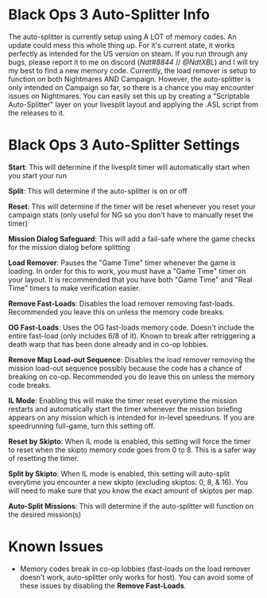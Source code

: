 # Black Ops 3 Auto-Splitter Info

The auto-splitter is currently setup using A LOT of memory codes. An update could mess this whole thing up. For it's current state, it works perfectly as intended for the US version on steam. If you run through any bugs, please report it to me on discord (*Ndt#8844* // *@NdtXBL*) and I will try my best to find a new memory code. Currently, the load remover is setup to function on both Nightmares AND Campaign. However, the auto-splitter is only intended on Campaign so far, so there is a chance you may encounter issues on Nightmares. You can easily set this up by creating a "Scriptable Auto-Splitter" layer on your livesplit layout and applying the .ASL script from the releases to it.


# Black Ops 3 Auto-Splitter Settings

**Start**: This will determine if the livesplit timer will automatically start when you start your run

**Split**: This will determine if the auto-splitter is on or off

**Reset**: This will determine if the timer will be reset whenever you reset your campaign stats (only useful for NG so you don't have to manually reset the timer)

**Mission Dialog Safeguard**: This will add a fail-safe where the game checks for the mission dialog before splitting

**Load Remover**: Pauses the "Game Time" timer whenever the game is loading. In order for this to work, you must have a "Game Time" timer on your layout. It is recommended that you have both "Game Time" and "Real Time" timers to make verification easier.

**Remove Fast-Loads**: Disables the load remover removing fast-loads. Recommended you leave this on unless the memory code breaks.

**OG Fast-Loads**: Uses the OG fast-loads memory code. Doesn't include the entire fast-load (only includes 6/8 of it). Known to break after retriggering a death warp that has been done already and in co-op lobbies.

**Remove Map Load-out Sequence**: Disables the load remover removing the mission load-out sequence possibly because the code has a chance of breaking on co-op. Recommended you do leave this on unless the memory code breaks.

**IL Mode**: Enabling this will make the timer reset everytime the mission restarts and automatically start the timer whenever the mission briefing appears on any mission which is intended for in-level speedruns. If you are speedrunning full-game, turn this setting off.

**Reset by Skipto**: When IL mode is enabled, this setting will force the timer to reset when the skipto memory code goes from 0 to 8. This is a safer way of resetting the timer.

**Split by Skipto**: When IL mode is enabled, this setting will auto-split everytime you encounter a new skipto (excluding skiptos: 0, 8, & 16). You will need to make sure that you know the exact amount of skiptos per map.

**Auto-Split Missions**: This will determine if the auto-splitter will function on the desired mission(s)

# Known Issues
- Memory codes break in co-op lobbies (fast-loads on the load remover doesn't work, auto-splitter only works for host). You can avoid some of these issues by disabling the **Remove Fast-Loads**.
